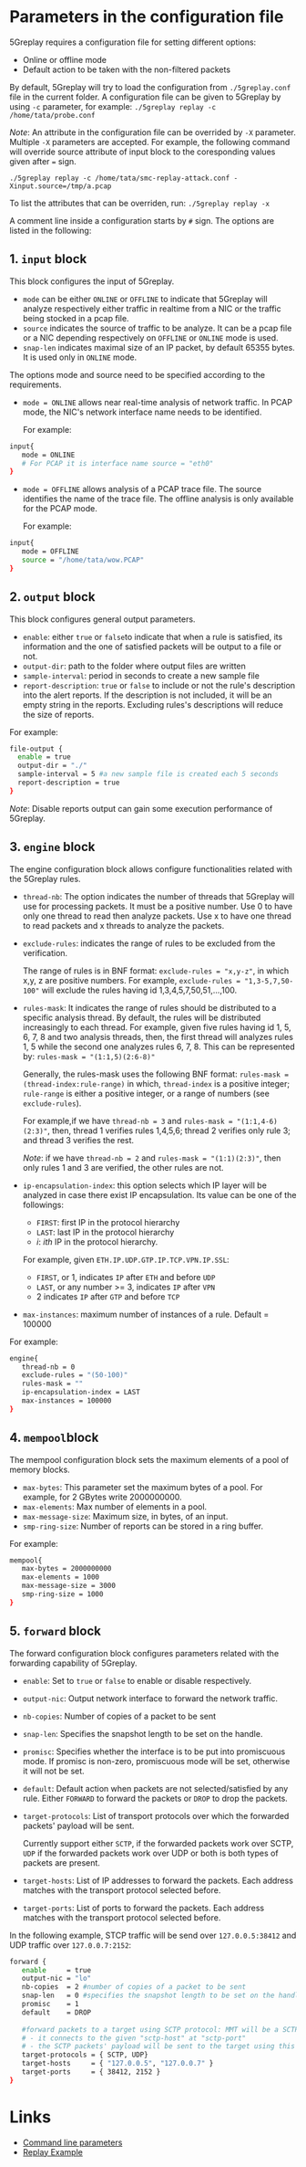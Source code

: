 # Parameters in the configuration file

5Greplay requires a configuration file for setting different options:

- Online or offline mode
- Default action to be taken with the non-filtered packets

By default, 5Greplay will try to load the configuration from `./5greplay.conf` file in the current folder. 
A configuration file can be given to 5Greplay by using `-c` parameter, for example:
`./5greplay replay -c /home/tata/probe.conf`

*Note*: An attribute in the configuration file can be overrided by `-X` parameter. 
Multiple `-X` parameters are accepted. For example, the following command will override source attribute of input block to the coresponding values given after `=` sign.

`./5greplay replay -c /home/tata/smc-replay-attack.conf -Xinput.source=/tmp/a.pcap`

To list the attributes that can be overriden, run: `./5greplay replay -x`

A comment line inside a configuration starts by `#` sign. The options are listed in the following:


## 1. `input` block

This block configures the input of 5Greplay.

- `mode` can be either `ONLINE` or `OFFLINE` to indicate that 5Greplay will analyze respectively either traffic in realtime from a NIC or the traffic being stocked in a pcap file.
- `source` indicates the source of traffic to be analyze. It can be a pcap file or a NIC depending respectively on `OFFLINE` or `ONLINE` mode is used.
- `snap-len` indicates maximal size of an IP packet, by default 65355 bytes. It is used only in `ONLINE` mode.

The options mode and source need to be specified according to the requirements.

- `mode = ONLINE` allows near real-time analysis of network traffic. In PCAP mode, the NIC's network interface name needs to be identified.

   For example:
```bash
input{
   mode = ONLINE
   # For PCAP it is interface name source = "eth0"
}
```

- `mode = OFFLINE` allows analysis of a PCAP trace file. The source identifies the name of the trace file. The offline analysis is only available for the PCAP mode. 

   For example:
```bash
input{
   mode = OFFLINE
   source = "/home/tata/wow.PCAP"
}
```


## 2. `output` block

This block configures general output parameters. 

- `enable`: either `true` or `false`to indicate that when a rule is satisfied, its information and the one of satisfied packets will be output to a file or not.
- `output-dir`: path to the folder where output files are written
- `sample-interval`: period in seconds to create a new sample file
- `report-description`: `true` or `false` to include or not the rule's description into the alert reports.
 If the description is not included, it will be an empty string in the reports.
 Excluding rules's descriptions will reduce the size of reports.
 
 For example:
 ```bash
file-output {
   enable = true
   output-dir = "./"
   sample-interval = 5 #a new sample file is created each 5 seconds
   report-description = true 
}
```

*Note*: Disable reports output can gain some execution performance of 5Greplay.

## 3. `engine` block

The engine configuration block allows configure functionalities related with the 5Greplay rules.

- `thread-nb`: The option indicates the number of threads that 5Greplay will use for processing packets. 
It must be a positive number. Use 0 to have only one thread to read then analyze packets. 
Use x to have one thread to read packets and x threads to analyze the packets.

- `exclude-rules`: indicates the range of rules to be excluded from the verification.

   The range of rules is in BNF format: `exclude-rules = "x,y-z"`, in which x,y, z are positive numbers.
For example, `exclude-rules = "1,3-5,7,50-100"` will exclude the rules having id 1,3,4,5,7,50,51,...,100.

- `rules-mask`: It indicates the range of rules should be distributed to a specific analysis thread.
By default, the rules will be distributed increasingly to each thread. 
For example, given five rules having id 1, 5, 6, 7, 8 and two analysis threads, 
then, the first thread will analyzes rules 1, 5 while the second one analyzes rules 6, 7, 8. 
This can be represented by: 
```rules-mask = "(1:1,5)(2:6-8)"```

   Generally, the rules-mask uses the following BNF format: `rules-mask = (thread-index:rule-range)`
in which, `thread-index` is a positive integer; `rule-range` is either
a positive integer, or a range of numbers (see `exclude-rules`).

   For example,if we have `thread-nb = 3` and `rules-mask = "(1:1,4-6)(2:3)"`, then, 
thread 1 verifies rules 1,4,5,6; thread 2 verifies only rule 3;
and thread 3 verifies the rest.

   *Note*: if we have `thread-nb = 2` and `rules-mask = "(1:1)(2:3)"`, 
then only rules 1 and 3 are verified, the other rules are not.


- `ip-encapsulation-index`: this option selects which IP layer will be analyzed in case there exist IP encapsulation. 
Its value can be one of the followings:
   + `FIRST`: first IP in the protocol hierarchy 
   + `LAST`: last IP in the protocol hierarchy 
   + *i*: *ith* IP in the protocol hierarchy.

   For example, given `ETH.IP.UDP.GTP.IP.TCP.VPN.IP.SSL`:
   + `FIRST`, or 1, indicates `IP` after `ETH` and before `UDP`
   + `LAST`, or any number >= 3, indicates `IP` after `VPN`
   + 2 indicates `IP` after `GTP` and before `TCP`

- `max-instances`: maximum number of instances of a rule. Default = 100000

For example:

```bash
engine{
   thread-nb = 0 
   exclude-rules = "(50-100)" 
   rules-mask = "" 
   ip-encapsulation-index = LAST 
   max-instances = 100000
}
```

## 4. `mempool`block

The mempool configuration block sets the maximum elements of a pool of memory blocks.

- `max-bytes`: This parameter set the maximum bytes of a pool. For example, for 2 GBytes write 2000000000.
- `max-elements`: Max number of elements in a pool.
- `max-message-size`: Maximum size, in bytes, of an input.
- `smp-ring-size`: Number of reports can be stored in a ring buffer.

For example:

```bash
mempool{
   max-bytes = 2000000000 
   max-elements = 1000 
   max-message-size = 3000 
   smp-ring-size = 1000
}
```

## 5. `forward` block

The forward configuration block configures parameters related with the forwarding capability of 5Greplay.

- `enable`: Set to `true` or `false` to enable or  disable respectively.
- `output-nic`: Output network interface to forward the network traffic.
- `nb-copies`: Number of copies of a packet to be sent
- `snap-len`: Specifies the snapshot length to be set on the handle.
- `promisc`: Specifies whether the interface is to be put into promiscuous mode. If promisc is non-zero, promiscuous mode will be set, otherwise it will not be set.
- `default`: Default action when packets are not selected/satisfied by any rule. 
Either `FORWARD` to forward the packets or `DROP` to drop the packets.
- `target-protocols`: List of transport protocols over which the forwarded packets' payload will be sent. 

   Currently support either `SCTP`, if the forwarded packets work over SCTP, `UDP` if the forwarded packets work over UDP or both is both types of packets are present.
- `target-hosts`: List of IP addresses to forward the packets. Each address matches with the transport protocol selected before.
- `target-ports`: List of ports to forward the packets. Each address matches with the transport protocol selected before.



In the following example, STCP traffic will be send over `127.0.0.5:38412` and UDP traffic over `127.0.0.7:2152`:

```bash
forward {
   enable     = true
   output-nic = "lo"
   nb-copies  = 2 #number of copies of a packet to be sent
   snap-len   = 0 #specifies the snapshot length to be set on the handle.
   promisc    = 1
   default    = DROP 
   
   #forward packets to a target using SCTP protocol: MMT will be a SCTP client, 
   # - it connects to the given "sctp-host" at "sctp-port"
   # - the SCTP packets' payload will be sent to the target using this SCTP connection
   target-protocols = { SCTP, UDP}
   target-hosts     = { "127.0.0.5", "127.0.0.7" }
   target-ports     = { 38412, 2152 }
}
```
# Links

- [Command line parameters](../commands)
- [Replay Example](../../tutorial/replay-open5gs)
